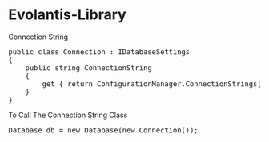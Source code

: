 # Evolantis-Library

Connection String
<pre>
public class Connection : IDatabaseSettings
{
    public string ConnectionString
    {
        get { return ConfigurationManager.ConnectionStrings["connection"].ToString(); }
    }
}
</pre>

To Call The Connection String Class
<pre>
Database db = new Database(new Connection());
</pre>
